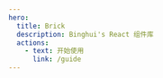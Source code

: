 ```yaml
---
hero:
  title: Brick
  description: Binghui's React 组件库
  actions:
    - text: 开始使用
      link: /guide
---
```

